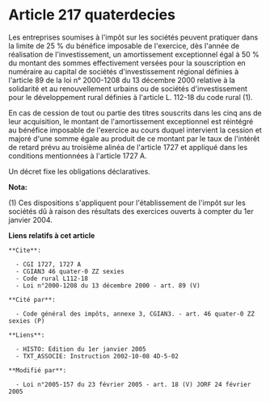 # Article 217 quaterdecies

Les entreprises soumises à l'impôt sur les sociétés peuvent pratiquer dans la limite de 25 % du bénéfice imposable de
l'exercice, dès l'année de réalisation de l'investissement, un amortissement exceptionnel égal à 50 % du montant des sommes
effectivement versées pour la souscription en numéraire au capital de sociétés d'investissement régional définies à l'article
89 de la loi n° 2000-1208 du 13 décembre 2000 relative à la solidarité et au renouvellement urbains ou de sociétés
d'investissement pour le développement rural définies à l'article L. 112-18 du code rural (1).

En cas de cession de tout ou partie des titres souscrits dans les cinq ans de leur acquisition, le montant de l'amortissement
exceptionnel est réintégré au bénéfice imposable de l'exercice au cours duquel intervient la cession et majoré d'une somme
égale au produit de ce montant par le taux de l'intérêt de retard prévu au troisième alinéa de l'article 1727 et appliqué
dans les conditions mentionnées à l'article 1727 A.

Un décret fixe les obligations déclaratives.

**Nota:**

(1) Ces dispositions s'appliquent pour l'établissement de l'impôt sur les sociétés dû à raison des résultats des exercices
ouverts à compter du 1er janvier 2004.

**Liens relatifs à cet article**

	**Cite**:

	  - CGI 1727, 1727 A
	  - CGIAN3 46 quater-0 ZZ sexies
	  - Code rural L112-18
	  - Loi n°2000-1208 du 13 décembre 2000 - art. 89 (V)

	**Cité par**:

	  - Code général des impôts, annexe 3, CGIAN3. - art. 46 quater-0 ZZ sexies (P)

	**Liens**:

	  - HISTO: Edition du 1er janvier 2005
	  - TXT_ASSOCIE: Instruction 2002-10-08 4D-5-02

	**Modifié par**:

	  - Loi n°2005-157 du 23 février 2005 - art. 18 (V) JORF 24 février 2005
